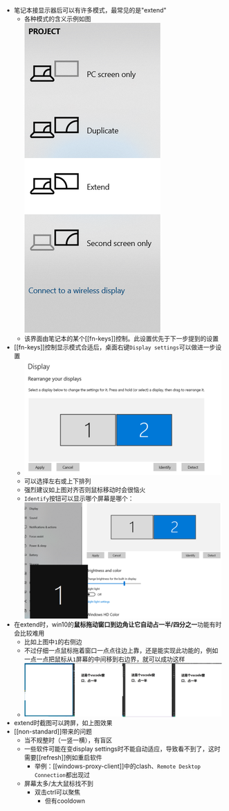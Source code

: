 - 笔记本接显示器后可以有许多模式，最常见的是"extend"
  - 各种模式的含义示例如图![](display-mode.png)
  - 该界面由笔记本的某个[[fn-keys]]控制。此设置优先于下一步提到的设置
- [[fn-keys]]控制显示模式合适后，桌面右键`Display settings`可以做进一步设置
  - ![](extend-arrangement.png)
  - 可以选择左右或上下排列
  - 强烈建议如上图对齐否则鼠标移动时会很恼火
  - `Identify`按钮可以显示哪个屏幕是哪个：![](identify.png)
- 在extend时，win10的**鼠标拖动窗口到边角让它自动占一半/四分之一**功能有时会比较难用
  - 比如上图中`1`的右侧边
  - 不过仔细一点鼠标拖着窗口一点点往边上靠，还是能实现此功能的，例如一点一点把鼠标从`1`屏幕的中间移到右边界，就可以成功这样
  - ![](long-screenshot.png)
- extend时截图可以跨屏，如上图效果
- [[non-standard]]带来的问题
  - 当不规整时（一竖一横），有盲区
  - 一些软件可能在变display settings时不能自动适应，导致看不到了，这时需要[[refresh]]例如重启软件
    - 举例：[[windows-proxy-client]]中的clash、`Remote Desktop Connection`都出现过
  - 屏幕太多/太大鼠标找不到
    - 双击ctrl可以聚焦
      - 但有cooldown